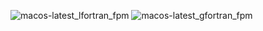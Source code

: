  ![macos-latest_lfortran_fpm](https://img.shields.io/badge/macos--latest_lfortran_fpm-failing-red) ![macos-latest_gfortran_fpm](https://img.shields.io/badge/macos--latest_gfortran_fpm-failing-red)
